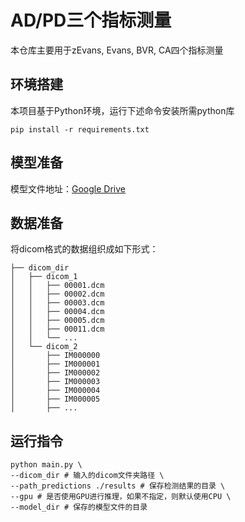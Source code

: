 # AD/PD三个指标测量

本仓库主要用于zEvans, Evans, BVR, CA四个指标测量

## 环境搭建
本项目基于Python环境，运行下述命令安装所需python库
```
pip install -r requirements.txt
```
## 模型准备
模型文件地址：[Google Drive](https://drive.google.com/drive/folders/1KyrTW64qj_ZCg0NHJJafLGa6cvdNWoIv?usp=drive_link)

## 数据准备
将dicom格式的数据组织成如下形式：
```
├── dicom_dir
│   ├── dicom_1
│   │   ├── 00001.dcm
│   │   ├── 00002.dcm
│   │   ├── 00003.dcm
│   │   ├── 00004.dcm
│   │   ├── 00005.dcm
│   │   ├── 00011.dcm
│   │   └── ...
│   └── dicom_2
│       ├── IM000000
│       ├── IM000001
│       ├── IM000002
│       ├── IM000003
│       ├── IM000004
│       ├── IM000005
│       ├── ...

```
## 运行指令
```
python main.py \
--dicom_dir # 输入的dicom文件夹路径 \
--path_predictions ./results # 保存检测结果的目录 \
--gpu # 是否使用GPU进行推理，如果不指定，则默认使用CPU \
--model_dir # 保存的模型文件的目录
```